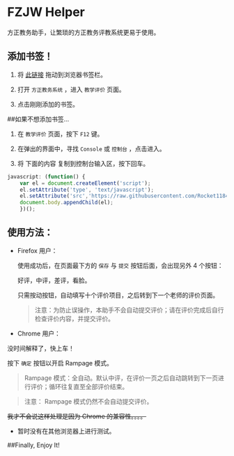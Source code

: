 # FZJW Helper
方正教务助手，让繁琐的方正教务评教系统更易于使用。

## 添加书签！

1. 将 [此链接][test] 拖动到浏览器书签栏。

2. 打开 `方正教务系统` ，进入 `教学评价` 页面。

3. 点击刚刚添加的书签。

##如果不想添加书签...

1. 在 `教学评价` 页面，按下 `F12` 键。

2. 在弹出的界面中，寻找 `Console` 或 `控制台` ，点击进入。

3. 将 下面的内容 复制到控制台输入区，按下回车。

```JavaScript
javascript: (function() {
	var el = document.createElement('script');
	el.setAttribute('type', 'text/javascript');
	el.setAttribute('src','https://raw.githubusercontent.com/Rocket1184/fzjwHelper/master/kcpj.js');
	document.body.appendChild(el);
	})();
```

## 使用方法：

- Firefox 用户：

	使用成功后，在页面最下方的 `保存` 与 `提交` 按钮后面，会出现另外 4 个按钮：
	
	好评，中评，差评，看脸。
	
	只需按动按钮，自动填写十个评价项目，之后转到下一个老师的评价页面。
	
	>注意：为防止误操作，本助手不会自动提交评价；请在评价完成后自行检查评价内容，并提交评价。

- Chrome 用户：

 没时间解释了，快上车！
 
 按下 `确定` 按钮以开启 Rampage 模式。
 
 >Rampage 模式：全自动。默认中评，在评价一页之后自动跳转到下一页进行评价；循环往复直至全部评价结束。
 
 >注意： Rampage 模式仍然不会自动提交评价。
 
 ~~我才不会说这样处理是因为 Chrome 的兼容性。。。。~~
 
 
 
 - 暂时没有在其他浏览器上进行测试。

##Finally, Enjoy It!

[link]: javascript:void((function(){el=document.createElement('script');el.setAttribute('type','text/javascript');el.setAttribute('src','https://raw.githubusercontent.com/Rocket1184/fzjwHelper/master/kcpj.js');document.body.appendChild(el);})());

[test]: javascript:alert('HelloMD');
